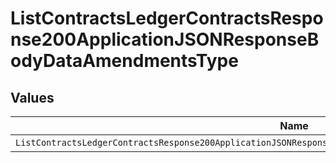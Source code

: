 # ListContractsLedgerContractsResponse200ApplicationJSONResponseBodyDataAmendmentsType


## Values

| Name                                                                                                            | Value                                                                                                           |
| --------------------------------------------------------------------------------------------------------------- | --------------------------------------------------------------------------------------------------------------- |
| `ListContractsLedgerContractsResponse200ApplicationJSONResponseBodyDataAmendmentsTypePrepaidCommitSegmentStart` | PREPAID_COMMIT_SEGMENT_START                                                                                    |